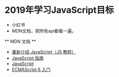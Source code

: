 # 2019年学习JavaScript目标
 - 小红书
 - MDN文档，把所有api都看一遍。


** MDN 文档 **
 - [重新介绍 JavaScript（JS 教程）](https://developer.mozilla.org/zh-CN/docs/Web/JavaScript/A_re-introduction_to_JavaScript)
 - [JavaScript 指南](https://developer.mozilla.org/zh-CN/docs/Web/JavaScript/Guide)
 - [JavaScript](https://developer.mozilla.org/zh-CN/docs/Web/JavaScript)
 - [ECMAScript 6 入门](http://es6.ruanyifeng.com/)



